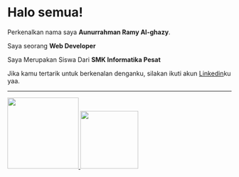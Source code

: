 # Halo semua! 

Perkenalkan nama saya **Aunurrahman Ramy Al-ghazy**.<br>

Saya seorang **Web Developer** <br>

Saya Merupakan Siswa Dari **SMK Informatika Pesat**<br>

Jika kamu tertarik untuk berkenalan denganku, silakan ikuti akun [Linkedin](www.linkedin.com/in/aunurrahman-ramy-al-ghazy-215b7628b)ku yaa.<hr>

<p align="left"> <a href="https://github.com/RyoAkihito"> 
<img height="160em" src="https://github-readme-stats-eight-theta.vercel.app/api?username=penuliscode&show_icons=true&theme=algolia&include_all_commits=true&count_private=true"/>  
  <img height="130em" src="https://github-readme-stats.vercel.app/api/top-langs/?username=RyoAkihito&layout=compact&theme=algolia"/> 
</a> </p>
